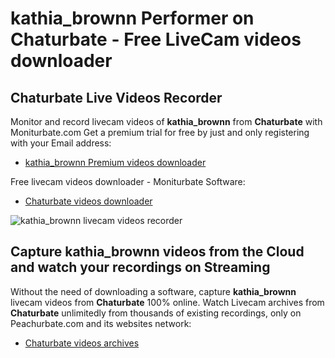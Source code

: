 # kathia_brownn Performer on Chaturbate - Free LiveCam videos downloader

## Chaturbate Live Videos Recorder

Monitor and record livecam videos of **kathia_brownn** from **Chaturbate** with Moniturbate.com
Get a premium trial for free by just and only registering with your Email address:
* [kathia_brownn Premium videos downloader](https://moniturbate.com/request-demo-licence-key.html)

Free livecam videos downloader - Moniturbate Software:
* [Chaturbate videos downloader](https://moniturbate.com/moniturbate-download-software.html)

![kathia_brownn livecam videos recorder](https://peachurnet.com/templates/moniturbate-software.png)


## Capture kathia_brownn videos from the Cloud and watch your recordings on Streaming

Without the need of downloading a software, capture **kathia_brownn** livecam videos from **Chaturbate** 100% online.
Watch Livecam archives from **Chaturbate** unlimitedly from thousands of existing recordings, only on Peachurbate.com and its websites network:
* [Chaturbate videos archives](https://peachurnet.com/)